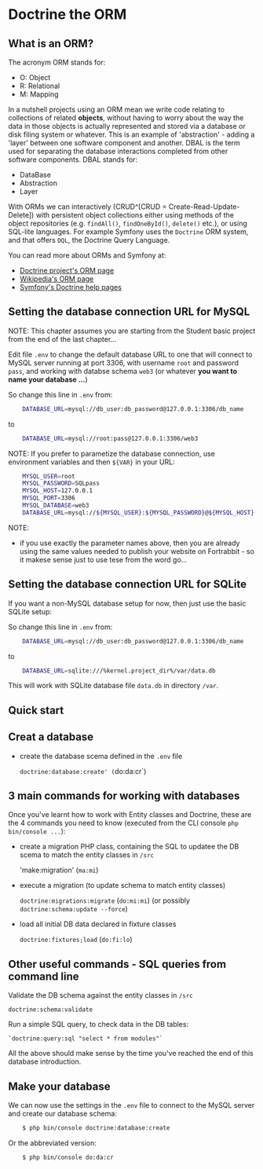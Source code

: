 
# Doctrine the ORM


<!--
hello mum !
-->


## What is an ORM?

The acronym ORM stands for:

- O: Object
- R: Relational
- M: Mapping

In a nutshell projects using an ORM mean we write code relating to collections of related **objects**, without having to worry about the way the data in those objects is actually represented and stored via a database or disk filing system or whatever. This is an example of 'abstraction' - adding a 'layer' between one software component and another. DBAL is the term used for separating the database interactions completed from other software components. DBAL stands for:

- DataBase
- Abstraction
- Layer

With ORMs we can interactively (CRUD^[CRUD = Create-Read-Update-Delete])
with persistent object collections either using methods of the object repositories (e.g. `findAll()`, `findOneById()`, `delete()` etc.), or using SQL-lite languages. For example Symfony uses the `Doctrine` ORM system, and that offers `DQL`, the Doctrine Query Language.

You can read more about ORMs and Symfony at:

- [Doctrine project's ORM page](http://www.doctrine-project.org/projects/orm.html)
- [Wikipedia's ORM page](https://en.wikipedia.org/wiki/Object-relational_mapping)
- [Symfony's Doctrine help pages](https://symfony.com/doc/current/doctrine.html)

## Setting the database connection URL for MySQL

NOTE: This chapter assumes you are starting from the Student basic project from the end of the last chapter...

Edit file `.env` to change the default database URL to one that will connect to MySQL server running at port 3306, with username `root` and password `pass`, and working with databse schema `web3` (or whatever **you want to name your database ...**)

So change this line in `.env` from:

```bash
    DATABASE_URL=mysql://db_user:db_password@127.0.0.1:3306/db_name
```

to

```bash
    DATABASE_URL=mysql://root:pass@127.0.0.1:3306/web3
```

NOTE: If you prefer to parametize the database connection, use environment variables and then `${VAR}` in your URL:

```bash
    MYSQL_USER=root
    MYSQL_PASSWORD=SQLpass
    MYSQL_HOST=127.0.0.1
    MYSQL_PORT=3306
    MYSQL_DATABASE=web3
    DATABASE_URL=mysql://${MYSQL_USER}:${MYSQL_PASSWORD}@${MYSQL_HOST}:${MYSQL_PORT}/${MYSQL_DATABASE}
```

NOTE:

- if you use exactly the parameter names above, then you are already using the same values needed to publish your website on Fortrabbit - so it makese sense just to use tese from the word go...

## Setting the database connection URL for SQLite

If you want a non-MySQL database setup for now, then just use the basic SQLite setup:

So change this line in `.env` from:

```bash
    DATABASE_URL=mysql://db_user:db_password@127.0.0.1:3306/db_name
```

to

```bash
    DATABASE_URL=sqlite:///%kernel.project_dir%/var/data.db
```

This will work with SQLite database file `data.db` in directory `/var`.

## Quick start

## Creat a database

- create the database scema defined in the `.env` file

  `doctrine:database:create' (`do:da:cr`)

## 3 main commands for working with databases
Once you've learnt how to work with Entity classes and Doctrine, these are the 4 commands you need to know (executed from the CLI console `php bin/console ...`):

- create a migration PHP class, containing the SQL to updatee the DB scema to match the entity classes in `/src`

    'make:migration' (`ma:mi`)

- execute a migration (to update schema to match entity classes)

    `doctrine:migrations:migrate` (`do:mi:mi`) (or possibly `doctrine:schema:update --force`)

- load all initial DB data declared in fixture classes

  `doctrine:fixtures;load` (`do:fi:lo`)

## Other useful commands - SQL queries from command line

Validate the DB schema against the entity classes in `/src`

`doctrine:schema:validate`

Run a simple SQL query, to check data in the DB tables:

    `doctrine:query:sql "select * from modules"`

All the above should make sense by the time you've reached the end of this database introduction.

## Make your database

We can now use the settings in the `.env` file to connect to the MySQL server and create our database schema:

```bash
    $ php bin/console doctrine:database:create
```

Or the abbreviated version:
```bash
    $ php bin/console do:da:cr
```
